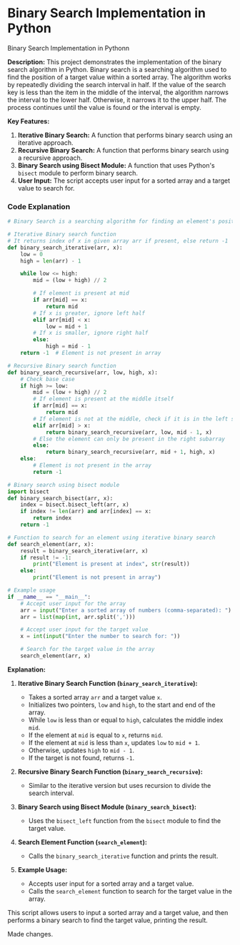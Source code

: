 # Binary Search Implementation in Python
Binary Search Implementation in Pythonn

**Description:**
This project demonstrates the implementation of the binary search algorithm in Python. Binary search is a searching algorithm used to find the position of a target value within a sorted array. The algorithm works by repeatedly dividing the search interval in half. If the value of the search key is less than the item in the middle of the interval, the algorithm narrows the interval to the lower half. Otherwise, it narrows it to the upper half. The process continues until the value is found or the interval is empty.

**Key Features:**
1. **Iterative Binary Search:** A function that performs binary search using an iterative approach.
2. **Recursive Binary Search:** A function that performs binary search using a recursive approach.
3. **Binary Search using Bisect Module:** A function that uses Python's `bisect` module to perform binary search.
4. **User Input:** The script accepts user input for a sorted array and a target value to search for.

### Code Explanation

```python
# Binary Search is a searching algorithm for finding an element's position in a sorted array.

# Iterative Binary search function
# It returns index of x in given array arr if present, else return -1
def binary_search_iterative(arr, x):
    low = 0
    high = len(arr) - 1

    while low <= high:
        mid = (low + high) // 2

        # If element is present at mid
        if arr[mid] == x:
            return mid
        # If x is greater, ignore left half
        elif arr[mid] < x:
            low = mid + 1
        # If x is smaller, ignore right half
        else:
            high = mid - 1
    return -1  # Element is not present in array

# Recursive Binary search function
def binary_search_recursive(arr, low, high, x):
    # Check base case
    if high >= low:
        mid = (low + high) // 2
        # If element is present at the middle itself
        if arr[mid] == x:
            return mid
        # If element is not at the middle, check if it is in the left subarray
        elif arr[mid] > x:
            return binary_search_recursive(arr, low, mid - 1, x)
        # Else the element can only be present in the right subarray
        else:
            return binary_search_recursive(arr, mid + 1, high, x)
    else:
        # Element is not present in the array
        return -1

# Binary search using bisect module
import bisect
def binary_search_bisect(arr, x):
    index = bisect.bisect_left(arr, x)
    if index != len(arr) and arr[index] == x:
        return index
    return -1

# Function to search for an element using iterative binary search
def search_element(arr, x):
    result = binary_search_iterative(arr, x)
    if result != -1:
        print("Element is present at index", str(result))
    else:
        print("Element is not present in array")

# Example usage
if __name__ == "__main__":
    # Accept user input for the array
    arr = input("Enter a sorted array of numbers (comma-separated): ")
    arr = list(map(int, arr.split(',')))

    # Accept user input for the target value
    x = int(input("Enter the number to search for: "))

    # Search for the target value in the array
    search_element(arr, x)
```

**Explanation:**
1. **Iterative Binary Search Function (`binary_search_iterative`):**
   - Takes a sorted array `arr` and a target value `x`.
   - Initializes two pointers, `low` and `high`, to the start and end of the array.
   - While `low` is less than or equal to `high`, calculates the middle index `mid`.
   - If the element at `mid` is equal to `x`, returns `mid`.
   - If the element at `mid` is less than `x`, updates `low` to `mid + 1`.
   - Otherwise, updates `high` to `mid - 1`.
   - If the target is not found, returns `-1`.

2. **Recursive Binary Search Function (`binary_search_recursive`):**
   - Similar to the iterative version but uses recursion to divide the search interval.

3. **Binary Search using Bisect Module (`binary_search_bisect`):**
   - Uses the `bisect_left` function from the `bisect` module to find the target value.

4. **Search Element Function (`search_element`):**
   - Calls the `binary_search_iterative` function and prints the result.

5. **Example Usage:**
   - Accepts user input for a sorted array and a target value.
   - Calls the `search_element` function to search for the target value in the array.

This script allows users to input a sorted array and a target value, and then performs a binary search to find the target value, printing the result.

Made changes.
